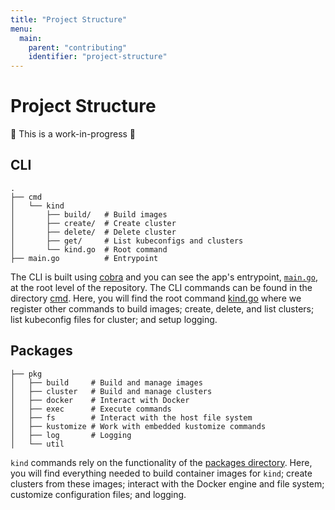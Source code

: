 ```yaml
---
title: "Project Structure"
menu:
  main:
    parent: "contributing"
    identifier: "project-structure"
---
```

# Project Structure

🚧 This is a work-in-progress 🚧

## CLI
```
.
├── cmd
│   └── kind
│       ├── build/   # Build images
│       ├── create/  # Create cluster
│       ├── delete/  # Delete cluster
│       ├── get/     # List kubeconfigs and clusters
│       └── kind.go  # Root command
├── main.go          # Entrypoint
```

The CLI is built using [cobra][cobra] and you can see the app's entrypoint, [`main.go`][main.go], at the root level of the repository.
The CLI commands can be found in the directory [cmd][cmd]. Here, you will find
the root command [kind.go][kind.go] where we register other commands to build
images; create, delete, and list clusters; list kubeconfig files for cluster;
and setup logging.

## Packages
```
├── pkg
│   ├── build     # Build and manage images
│   ├── cluster   # Build and manage clusters
│   ├── docker    # Interact with Docker
│   ├── exec      # Execute commands
│   ├── fs        # Interact with the host file system
│   ├── kustomize # Work with embedded kustomize commands
│   ├── log       # Logging
│   └── util
```
`kind` commands rely on the functionality of the [packages directory][pkg].
Here, you will find everything needed to build container images for `kind`;
create clusters from these images; interact with the Docker engine and file system; customize configuration files; and logging.



[cobra]: https://github.com/spf13/cobra
[main.go]: https://sigs.k8s.io/kind/main.go
[cmd]: https://sigs.k8s.io/kind/cmd/kind/
[kind.go]: https://sigs.k8s.io/kind/cmd/kind/kind.go
[pkg]: https://sigs.k8s.io/kind/pkg
